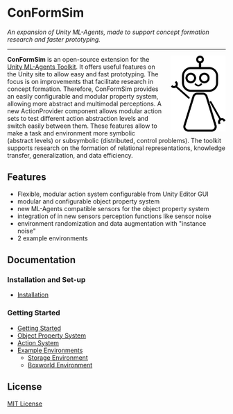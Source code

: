 # ConFormSim
_An expansion of Unity ML-Agents, made to support concept formation research and
faster prototyping._

---

<img alt="logo" align="right" height="175px" src="docs/images/Robot_Pose.png" style="padding-left:20px">

**ConFormSim** is an open-source extension for the [Unity ML-Agents
Toolkit](https://github.com/Unity-Technologies/ml-agents). It offers useful
features on the Unity site to allow easy and fast prototyping. The focus is
on improvements that facilitate research in concept formation. Therefore,
ConFormSim provides an easily configurable and modular property system, allowing
more abstract and multimodal perceptions. A new ActionProvider component
allows modular action sets to test different action abstraction levels and
switch easily between them. These features allow to make a task and environment
more symbolic (abstract levels) or subsymbolic (distributed, control problems).
The toolkit supports research on the formation of relational representations, knowledge
transfer, generalization, and data efficiency. 


## Features

- Flexible, modular action system configurable from Unity Editor GUI
- modular and configurable object property system
- new ML-Agents compatible sensors for the object property system
- integration of in new sensors perception functions like sensor noise 
- environment randomization and data augmentation with "instance noise"
- 2 example environments

## Documentation
### Installation and Set-up
- [Installation](docs/Installation.md)
### Getting Started
- [Getting Started](docs/Getting_started.md)
- [Object Property System](docs/ObjectPropertySystem.md)
- [Action System](docs/ActionSystem.md)
- [Example Environments]()
  - [Storage Environment](docs/StorageEnv.md)
  - [Boxworld Environment](docs/BoxWorld.md) 

## License
[MIT License](LICENSE)




